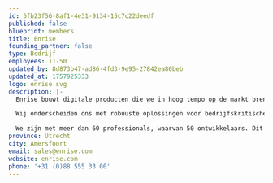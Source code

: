 ```yaml
---
id: 5fb23f56-8af1-4e31-9134-15c7c22deedf
published: false
blueprint: members
title: Enrise
founding_partner: false
type: Bedrijf
employees: 11-50
updated_by: 8d873b47-ad86-4fd3-9e95-27842ea80beb
updated_at: 1757925333
logo: enrise.svg
description: |-
  Enrise bouwt digitale producten die we in hoog tempo op de markt brengen. Met een 100% Agile aanpak ontwikkelen onze zelfsturende teams online applicaties voor klanten als ABN Amro, Simpel, Beslist, VodafoneZiggo, Thuisbezorgd, Rijksoverheid.

  Wij onderscheiden ons met robuuste oplossingen voor bedrijfskritische processen, waarbij expliciet aandacht wordt gegeven aan performance, beveiliging en schaalbaarheid. Je kunt daardoor als digital first organisatie blijven vernieuwen en groeien met behoud van stabiliteit en flexibiliteit.

  We zijn met meer dan 60 professionals, waarvan 50 ontwikkelaars. Dit onderscheidt ons dan ook meteen van de vele internetbureaus in Nederland; wij zijn écht een technisch internetbureau dat niet alleen cloud migraties verzorgd en applicaties bouwt, maar juist ook de technisch complexere zaken aankan (legacy- landschappen uitfaseren, complexe koppelingen realiseren, data science toepassen, etc.)
province: Utrecht
city: Amersfoort
email: sales@enrise.com
website: enrise.com
phone: '+31 (0)88 555 33 00'
---
```

